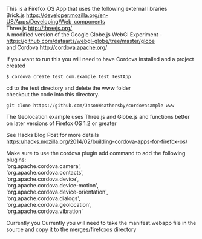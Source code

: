 This is a Firefox OS App that uses the following external libraries  
Brick.js https://developer.mozilla.org/en-US/Apps/Developing/Web_components  
Three.js http://threejs.org/  
A modified version of the Google Globe.js WebGl Experiment - https://github.com/dataarts/webgl-globe/tree/master/globe  
and Cordova http://cordova.apache.org/  

If you want to run this you will need to have Cordova installed and a project created  

    $ cordova create test com.example.test TestApp  
cd to the test directory and delete the www folder      
checkout the code into this directory.  

    git clone https://github.com/JasonWeathersby/cordovasample www     

The Geolocation example uses Three.js and Globe.js and functions better on later versions of Firefox OS 1.2 or greater  

See Hacks Blog Post for more details  
https://hacks.mozilla.org/2014/02/building-cordova-apps-for-firefox-os/

Make sure to use the cordova plugin add command to add the following plugins:  
  'org.apache.cordova.camera',  
  'org.apache.cordova.contacts',  
  'org.apache.cordova.device',  
  'org.apache.cordova.device-motion',  
  'org.apache.cordova.device-orientation',  
  'org.apache.cordova.dialogs',  
  'org.apache.cordova.geolocation',  
  'org.apache.cordova.vibration'   

Currently you Currently you will need to take the manifest.webapp file in the source and copy it to the merges/firefoxos directory
